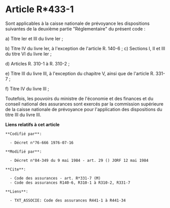# Article R*433-1

Sont applicables à la caisse nationale de prévoyance les dispositions suivantes de la deuxième partie "Réglementaire" du
présent code :

a) Titre Ier et III du livre Ier ;

b) Titre IV du livre Ier, à l'exception de l'article R. 140-6 ;    c) Sections I, II et III du titre VI du livre Ier ;

d) Articles R. 310-1 à R. 310-2 ;

e) Titre III du livre III, à l'exception du chapitre V, ainsi que de l'article R. 331-7 ;

f) Titre IV du livre III ;

Toutefois, les pouvoirs du ministre de l'économie et des finances et du conseil national des assurances sont exercés par la
commission supérieure de la caisse nationale de prévoyance pour l'application des dispositions du titre III du livre III.

**Liens relatifs à cet article**

	**Codifié par**:

	  - Décret n°76-666 1976-07-16

	**Modifié par**:

	  - Décret n°84-349 du 9 mai 1984 - art. 29 () JORF 12 mai 1984

	**Cite**:

	  - Code des assurances - art. R*331-7 (M)
	  - Code des assurances R140-6, R310-1 à R310-2, R331-7

	**Liens**:

	  - TXT_ASSOCIE: Code des assurances R441-1 à R441-34
